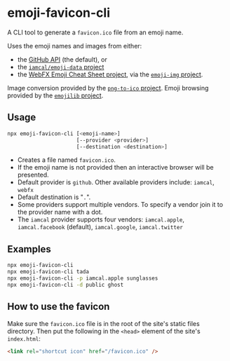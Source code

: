 # emoji-favicon-cli

A CLI tool to generate a `favicon.ico` file from an emoji name.

Uses the emoji names and images from either:

- the [GitHub API](https://developer.github.com/v3/emojis/) (the default), or
- the [`iamcal/emoji-data` project](https://github.com/iamcal/emoji-data)
- the [WebFX Emoji Cheat Sheet project](https://github.com/WebpageFX/emoji-cheat-sheet.com), via the [`emoji-img` project](https://github.com/rumkin/emoji-img).

Image conversion provided by the [`png-to-ico` project](https://github.com/steambap/png-to-ico). Emoji browsing provided by the [`emojilib` project](https://github.com/muan/emojilib).

## Usage

```bash
npx emoji-favicon-cli [<emoji-name>]
                      [--provider <provider>]
                      [--destination <destination>]
```

- Creates a file named `favicon.ico`.
- If the emoji name is not provided then an interactive browser will be presented.
- Default provider is `github`. Other available providers include: `iamcal`, `webfx`
- Default destination is "`.`".
- Some providers support multiple vendors. To specify a vendor join it to the provider name with a dot.
- The `iamcal` provider supports four vendors: `iamcal.apple`, `iamcal.facebook` (default), `iamcal.google`, `iamcal.twitter`

## Examples

```bash
npx emoji-favicon-cli
npx emoji-favicon-cli tada
npx emoji-favicon-cli -p iamcal.apple sunglasses
npx emoji-favicon-cli -d public ghost
```

## How to use the favicon

Make sure the `favicon.ico` file is in the root of the site's static files directory. Then put the following in the `<head>` element of the site's `index.html`:

```html
<link rel="shortcut icon" href="/favicon.ico" />
```
